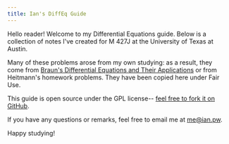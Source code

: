 ```yaml
---
title: Ian's DiffEq Guide
---
```


Hello reader! Welcome to my Differential Equations guide. Below is a collection of notes I've created for M 427J at the University of Texas at Austin.

Many of these problems arose from my own studying: as a result, they come from [Braun's Differential Equations and Their Applications](http://amzn.to/2oYO2fA) or from Heitmann's homework problems. They have been copied here under Fair Use.

This guide is open source under the GPL license-- [feel free to fork it on GitHub](https://github.com/macalinao/ian.pw/tree/master/notes/diffeq).

If you have any questions or remarks, feel free to email me at [me@ian.pw](mailto:me@ian.pw).

Happy studying!
